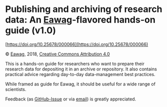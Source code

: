 # Publishing and archiving of research data: An [Eawag](https://eawag.ch)-flavored hands-on guide (v1.0)

[https://doi.org/10.25678/000066](https://doi.org/10.25678/000066)

© [Eawag](https://eawag.ch), 2018,
[Creative Commons Attribution 4.0](https://creativecommons.org/licenses/by/4.0/)

This is a hands-on guide for researchers who want to prepare their
research data for depositing it in an archive or repository. It also
contains practical advice regarding day-to-day data-management best
practices.

While framed as guide for Eawag, it should be useful for a wide range
of scientists.

Feedback (as
[GitHub-Issue](https://github.com/eawag-rdm/researchdata_archiving_guide/issues)
or via [email](mailto:rdm@eawag.ch)) is greatly appreciated.

